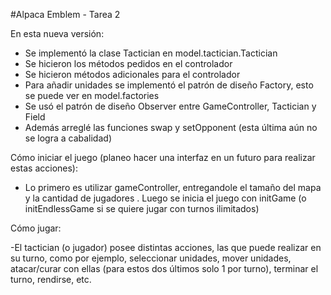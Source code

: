 ﻿#Alpaca Emblem - Tarea 2

En esta nueva versión:
- Se implementó la clase Tactician en model.tactician.Tactician
- Se hicieron los métodos pedidos en el controlador
- Se hicieron métodos adicionales para el controlador
- Para añadir unidades se implementó el patrón de diseño Factory, esto se puede ver en model.factories
- Se usó el patrón de diseño Observer entre GameController, Tactician y Field
- Además arreglé las funciones swap y setOpponent (esta última aún no se logra a cabalidad)

Cómo iniciar el juego (planeo hacer una interfaz en un futuro para realizar estas acciones):

- Lo primero es utilizar gameController, entregandole el tamaño del mapa y la cantidad de jugadores
. Luego se inicia el juego con initGame (o initEndlessGame si se quiere jugar con turnos ilimitados)

Cómo jugar:

-El tactician (o jugador) posee distintas acciones, las que puede realizar en su turno, como por ejemplo,
seleccionar unidades, mover unidades, atacar/curar con ellas (para estos dos últimos solo 1 por turno), 
terminar el turno, rendirse, etc.



